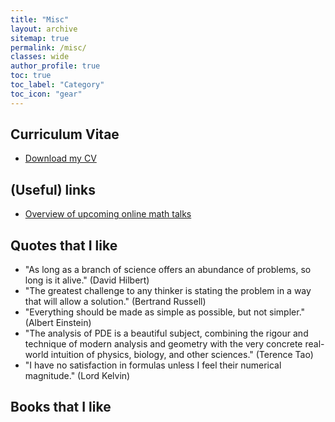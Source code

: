 ```yaml
---
title: "Misc"
layout: archive
sitemap: true
permalink: /misc/
classes: wide
author_profile: true
toc: true
toc_label: "Category"
toc_icon: "gear"
---
```


## Curriculum Vitae
- [Download my CV](/assets/CV.pdf)


## (Useful) links
- [Overview of upcoming online math talks](https://researchseminars.org/)

## Quotes that I like
- "As long as a branch of science offers an abundance of problems, so long is
it alive." (David Hilbert)
- "The greatest challenge to any thinker is stating the problem in a way that
will allow a solution." (Bertrand Russell)
- "Everything should be made as simple as possible, but not simpler." (Albert Einstein)
- "The analysis of PDE is a beautiful subject, combining the rigour and technique of modern analysis and geometry with the very concrete real-world
intuition of physics, biology, and other sciences." (Terence Tao)
- "I have no satisfaction in formulas unless I feel their numerical magnitude." (Lord Kelvin)

## Books that I like

